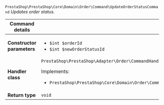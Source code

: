 `PrestaShop\PrestaShop\Core\Domain\Order\Command\UpdateOrderStatusCommand`
_Updates order status._

| Command details            |    |
| -------------------------- | -- |
| **Constructor parameters** | <ul> <li>`$int $orderId`</li>  <li>`$int $newOrderStatusId`</li> </ul> |
| **Handler class**          | `PrestaShop\PrestaShop\Adapter\Order\CommandHandler\UpdateOrderStatusHandler`  <p> Implements: </p> <ul>  <li>`PrestaShop\PrestaShop\Core\Domain\Order\CommandHandler\UpdateOrderStatusHandlerInterface`</li>  |
| **Return type** |  `void`  |

